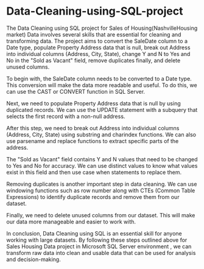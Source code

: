 # Data-Cleaning-using-SQL-project
The Data Cleaning using SQL project for Sales of Housing(NashvilleHousing market) Data involves several skills that are essential for cleaning and transforming data. The project aims to convert the SaleDate column to a Date type, populate Property Address data that is null, break out Address into individual columns (Address, City, State), change Y and N to Yes and No in the "Sold as Vacant" field, remove duplicates finally, and delete unused columns.

To begin with, the SaleDate column needs to be converted to a Date type. This conversion will make the data more readable and useful. To do this, we can use the CAST or CONVERT function in SQL Server.

Next, we need to populate Property Address data that is null by using duplicated records. We can use the UPDATE statement with a subquery that selects the first record with a non-null address.

After this step, we need to break out Address into individual columns (Address, City, State) using substring and charindex functions. We can also use parsename and replace functions to extract specific parts of the address.

The "Sold as Vacant" field contains Y and N values that need to be changed to Yes and No for accuracy. We can use distinct values to know what values exist in this field and then use case when statements to replace them.

Removing duplicates is another important step in data cleaning. We can use windowing functions such as row number along with CTEs (Common Table Expressions) to identify duplicate records and remove them from our dataset.

Finally, we need to delete unused columns from our dataset. This will make our data more manageable and easier to work with.

In conclusion, Data Cleaning using SQL is an essential skill for anyone working with large datasets. By following these steps outlined above for Sales Housing Data project in Microsoft SQL Server environment , we can transform raw data into clean and usable data that can be used for analysis and decision-making.

